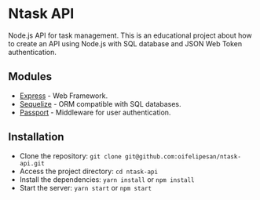# Ntask API

Node.js API for task management.
This is an educational project about how to create an API using Node.js with SQL database and JSON Web Token authentication.

## Modules

- [Express](http://expressjs.com/) - Web Framework.
- [Sequelize](http://docs.sequelizejs.com/en/latest/) - ORM compatible with SQL databases.
- [Passport](http://passportjs.org/) - Middleware for user authentication.

## Installation

- Clone the repository: `git clone git@github.com:oifelipesan/ntask-api.git`
- Access the project directory: `cd ntask-api`
- Install the dependencies: `yarn install` or `npm install`
- Start the server: `yarn start` or `npm start`

